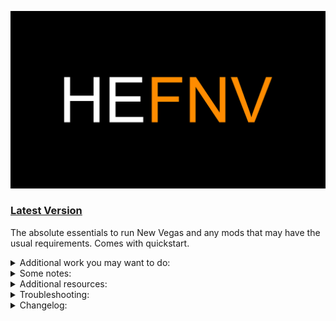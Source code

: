 ![HyperEssentials Branding](https://raw.githubusercontent.com/Biblioklept/hyperessentials/main/img/hefnv.png)

### [Latest Version](https://github.com/Biblioklept/hyperessentials/releases/tag/HEFNV.2.1.0)

The absolute essentials to run New Vegas and any mods that may have the usual requirements. Comes with quickstart.

<details>
<summary>Additional work you may want to do:</summary>
<br>

- **Run the Ultimate Edition ESM Fixes installer.** The Ultimate Edition ESM Fixes installer requires administrator permissions, so you'll need to open the mod folder and go to build to run the installer, as it isnt recommended to run MO2 in administrator unless absolutely necessary.
- **Fix your weapon meshes.** Weapon mesh fixes are not included by default, as they're aren't a hard requirement to get your game running bug-free, however, many do still like using them. So a guide is provided [here](./MIM-GUIDE).
- **Tweak the game a little more.** Some things of the vanilla game still bothered me, but aren't strictly bug fixes, this is where the [recommended tweaks](./RECOMMENDED-TWEAKS) come in. Ideally removes some annoyances that I found in the base game.

</details>

<details>
<summary>Some notes:</summary>
<br>

- I would recommend using a different name beyond HE-FNV/HEFNV. This will be your modlist in the end after all.
- The `User - INIs` file that is provided is so that you can easily reinstall and revert your INI files. It's also to prevent changes to the base INI files. IF you do not plan to change the files, you are free to disable it.

</details>

<details>
<summary>Additional resources:</summary>
<br>

- [Viva New Vegas](https://vivanewvegas.moddinglinked.com) - you can skip everything the base section, as it's all covered in this list.
- [DUST Installation](./DUST)
- [Wall_SoGB's Performance and Stability Guide](https://performance.moddinglinked.com) - Stewie Tweaks and NVTF changes are included, however the rest couldn't be provided, as they're system tweaks and highly dependent on your system.
- [Salamand3r's Texture Guide](https://salamand3r.fail/texture-guide) - a very good resource for overhauling New Vegas and TTW visually.

</details>

<details>
<summary>Troubleshooting:</summary>
<br>

~~Problem: Installers won't run when I run them from MO2.~~
~~- Run them by going to the build folder using Windows Explorer. They require administrator permissions.~~

</details>

<details>
<summary>Changelog:</summary>
<br>

__Update 2.1.0__

ADDED:
- B42 Optics - Real Time Reflections Patch
- Smooth True Iron Sights Camera
- Manual Reload and Ammo Memory
- Cookable Grenades
- Double Jump and Coyote Time
- Faster Main Menu
- Jump While Aiming
- Compass Height Indicator
- Auto-Save Manager
- Faster Sleep-Wait
- WASD Menu Controls
- Menu Search
- lStewieAl's Engine Optimizations
- Yukichigai Unofficial Patch - YUP
- Unofficial Patch NVSE Plus
- Aqua Performa - Strip Performance Fix
- Elijah Missing Distortion Fix
- Assorted Voice Popping Fixes
- ExRB - YUP Patch
- Ammo Script Fixes
- The Mod Configuration Menu
- The Mod Configuration Menu - Bug Fix 2
- Vanilla UI Plus

UPDATED:
- New Vegas Script Extender (NVSE xNVSE)
- JIP LN NVSE Plugin
- SUP NVSE Plugin
- B42 Optics
- B42 Inject
- lStewieAl's Tweaks and Engine Fixes
- FNV Mod Limit Fix
- Depth of Field Fix - NVSE
- Real Time Reflections - NVSE
- Iron Sights Aligned

REMOVED:
- Fallout New Vegas Unofficial Patch
- Elijah Voice Audio Files Fix

OTHER NOTES:
- Added User Interface seperator
- Added an OPTIONAL tag next to the optional stuff. To make it more apparent.

__Update 2.0.0__

ADDED:
- Fallout New Vegas Unofficial Patch
- HIPControl - Weapon Idle Position Adjuster - ESPless
- Weapon Based fNearDistance ESPLess
- Basic Console Autocomplete
- Improved Console (NVSE)
- B42 Optics - ESPless
- B42 Inject - Animated Item Use - ESPless
- Depth of Field Fix - NVSE
- Fallout Alpha Rendering Tweaks - NVSE
- Muzzle Flash Light Fix - NVSE
- PipBoyOn Node Fixes (New Vegas Version)
- Consistent Spread - Firearms Accuracy and Wobble Fix
- Improved LOD Noise Texture

UPDATED:
- JIP LN NVSE Plugin
- JohnnyGuitar NVSE
- NVTF - New Vegas Tick Fix
- Exterior Emittance Fix - NVSE
- ISControl Enabler and Ironsights adjuster (now ESPless)
- Console Paste Support
- SUP NVSE
- NVTF - INI
- User - INIs

REMOVED:
- Yukichigai Unofficial Patch - YUP
- Unofficial Patch NVSE Plus
- Aqua Performa - Strip Performance Fix
- Vanilla Iron Sights Realligned - Redux

OTHER NOTES:
- Separated NVSE mods into different sections.

__Update 1.2.2__

ADDED:
- User - INIs

OTHER NOTES
- List is now installable.

__Update 1.2.1:__

ADDED:
- yUI - User Ynterface
- Matched Cursor - Fallout New Vegas
- yUI - User Ynterface - INI

__Update 1.2.0:__

ADDED:
- New Vegas Mesh Improvement Mod - NVMIM
- Elijah Voice Audio Files Fix
- ExRB - Extended Roombounds
- Strip Lights Region Fix
- Crafting Consistency Fix

UPDATED:
- NVTF - New Vegas Tick Fix
- ShowOff xNVSE Plugin

REMOVED:
- TTW Support: It has been moved to its [own modlist](https://github.com/Biblioklept/hyperessentials/tree/main/he-ttw).

__Update 1.1.0:__

ADDED:
- High Resolution Water Fog - Water Aliasing Fix
- High Resolution Screens
- High Resolution Bloom NVSE
- Pip-Boy Light Flicker Fix - NVSE
- Pip-Boy Shading Fix NVSE
- MoonlightNVSE

UPDATED:
- Stewie Tweaks Essentials INI
- Modlist Thumbnail

REMOVED:
- Installers in dropdown for executables, caused too much confusion.

OTHER NOTES:
- Reordered the modlist in the utilities section, further reordering will be done if needed.

__Update 1.0.2:__

ADDED:
- NVTF - New Vegas Tick Fix - INI

UPDATED:
- JIP LN NVSE Plugin
- NVTF - New Vegas Tick Fix

__Update 1.0.1:__

ADDED:
- Vanilla Iron Sights Realligned - Redux

UPDATED:
- AnhNVSE

REMOVED:
- Vanilla Iron Sights Realligned

__Update 1.0.0:__
- Inital release.

</details>
